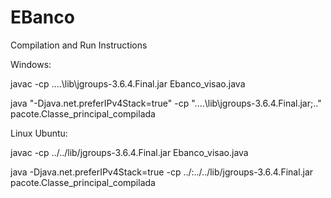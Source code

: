 # EBanco

Compilation and Run Instructions

Windows:

javac -cp ..\..\lib\jgroups-3.6.4.Final.jar Ebanco_visao.java

java "-Djava.net.preferIPv4Stack=true" -cp "..\..\lib\jgroups-3.6.4.Final.jar;..\" pacote.Classe_principal_compilada

Linux Ubuntu:

javac -cp ../../lib/jgroups-3.6.4.Final.jar Ebanco_visao.java

java -Djava.net.preferIPv4Stack=true -cp ../:../../lib/jgroups-3.6.4.Final.jar pacote.Classe_principal_compilada
